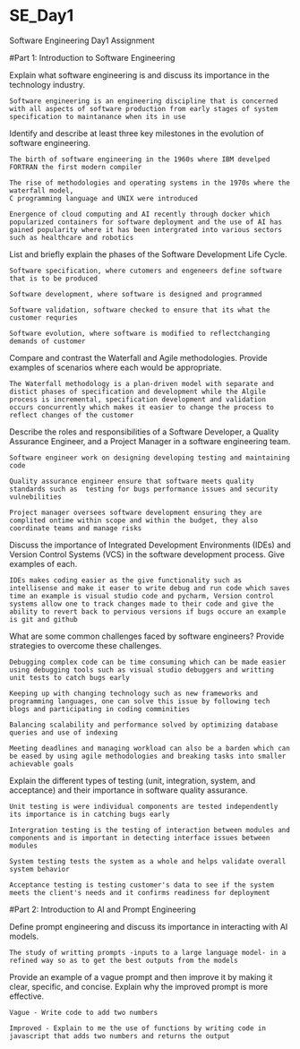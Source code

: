 # SE_Day1
Software Engineering Day1 Assignment

#Part 1: Introduction to Software Engineering

Explain what software engineering is and discuss its importance in the technology industry.

    Software engineering is an engineering discipline that is concerned with all aspects of software production from early stages of system specification to maintanance when its in use

Identify and describe at least three key milestones in the evolution of software engineering.

    The birth of software engineering in the 1960s where IBM develped FORTRAN the first modern compiler
    
    The rise of methodologies and operating systems in the 1970s where the waterfall model,
    C programming language and UNIX were introduced

    Energence of cloud computing and AI recently through docker which popularized containers for software deployment and the use of AI has gained popularity where it has been intergrated into various sectors such as healthcare and robotics 


List and briefly explain the phases of the Software Development Life Cycle.

    Software specification, where cutomers and engeneers define software that is to be produced

    Software development, where software is designed and programmed

    Software validation, software checked to ensure that its what the customer requries

    Software evolution, where software is modified to reflectchanging demands of customer

Compare and contrast the Waterfall and Agile methodologies. Provide examples of scenarios where each would be appropriate.

    The Waterfall methodology is a plan-driven model with separate and distict phases of specification and development while the Algile process is incremental, specification development and validation occurs concurrently which makes it easier to change the process to reflect changes of the customer


Describe the roles and responsibilities of a Software Developer, a Quality Assurance Engineer, and a Project Manager in a software engineering team.

    Software engineer work on designing developing testing and maintaining code

    Quality assurance engineer ensure that software meets quality standards such as  testing for bugs performance issues and security vulnebilities

    Project manager oversees software development ensuring they are complited ontime within scope and within the budget, they also coordinate teams and manage risks

Discuss the importance of Integrated Development Environments (IDEs) and Version Control Systems (VCS) in the software development process. Give examples of each.

    IDEs makes coding easier as the give functionality such as intellisense and make it easer to write debug and run code which saves time an example is visual studio code and pycharm, Version control systems allow one to track changes made to their code and give the ability to revert back to pervious versions if bugs occure an example is git and github

What are some common challenges faced by software engineers? Provide strategies to overcome these challenges.

    Debugging complex code can be time consuming which can be made easier using debugging tools such as visual studio debuggers and writting unit tests to catch bugs early
    
    Keeping up with changing technology such as new frameworks and programming languages, one can solve this issue by following tech blogs and participating in coding comminities

    Balancing scalability and performance solved by optimizing database queries and use of indexing

    Meeting deadlines and managing workload can also be a barden which can be eased by using agile methodologies and breaking tasks into smaller achievable goals

Explain the different types of testing (unit, integration, system, and acceptance) and their importance in software quality assurance.

    Unit testing is were individual components are tested independently its importance is in catching bugs early

    Intergration testing is the testing of interaction between modules and components and is important in detecting interface issues between modules

    System testing tests the system as a whole and helps validate overall system behavior

    Acceptance testing is testing customer's data to see if the system meets the client's needs and it confirms readiness for deployment

#Part 2: Introduction to AI and Prompt Engineering


Define prompt engineering and discuss its importance in interacting with AI models.

    The study of writting prompts -inputs to a large language model- in a refined way so as to get the best outputs from the models


Provide an example of a vague prompt and then improve it by making it clear, specific, and concise. Explain why the improved prompt is more effective.

    Vague - Write code to add two numbers

    Improved - Explain to me the use of functions by writing code in javascript that adds two numbers and returns the output
